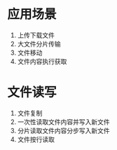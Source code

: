 # 应用场景
1. 上传下载文件
2. 大文件分片传输
3. 文件移动
4. 文件内容执行获取

# 文件读写
1. 文件复制
2. 一次性读取文件内容并写入新文件
3. 分片读取文件内容分步写入新文件
4. 文件按行读取
